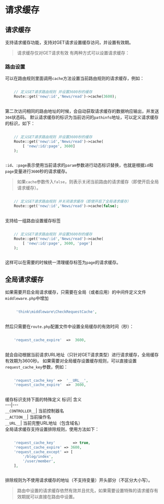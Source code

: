 # 请求缓存

## 请求缓存
支持请求缓存功能，支持对GET请求设置缓存访问，并设置有效期。
> 请求缓存仅对GET请求有效
有两种方式可以设置请求缓存：
### 路由设置
可以在路由规则里面调用`cache`方法设置当前路由规则的请求缓存，例如：
```php

    // 定义GET请求路由规则 并设置3600秒的缓存
    Route::get('new/:id','News/read')->cache(3600);
    

```
第二次访问相同的路由地址的时候，会自动获取请求缓存的数据响应输出，并发送`304`状态码。
默认请求缓存的标识为当前访问的`pathinfo`地址，可以定义请求缓存的标识，如下：
```php

    // 定义GET请求路由规则 并设置3600秒的缓存
    Route::get('new/:id','News/read')->cache(
    	[ 'new/:id/:page', 3600]
    );
    

```
`:id`、`:page`表示使用当前请求的`param`参数进行动态标识替换，也就是根据`id`和`page`变量进行`3600`秒的请求缓存。
> 如果`cache`参数传入`false`，则表示关闭当前路由的请求缓存（即使开启全局请求缓存）。
```php

    // 定义GET请求路由规则 并关闭请求缓存（即使开启了全局请求缓存）
    Route::get('new/:id','News/read')->cache(false);
    

```
支持给一组路由设置缓存标签
```php

    // 定义GET请求路由规则 并设置3600秒的缓存
    Route::get('new/:id','News/read')->cache(
    	[ 'new/:id/:page', 3600, 'page']
    );
    

```
这样可以在需要的时候统一清理缓存标签为`page`的请求缓存。
## 全局请求缓存
如果需要开启全局请求缓存，只需要在全局（或者应用）的中间件定义文件`middleware.php`中增加
```php

     'think\middleware\CheckRequestCache',
    

```
然后只需要在`route.php`配置文件中设置全局缓存的有效时间（秒）：
```php

    'request_cache_expire'	=>	3600,
    

```
就会自动根据当前请求URL地址（只针对GET请求类型）进行请求缓存，全局缓存有效期为3600秒。
如果需要对全局缓存设置缓存规则，可以直接设置`request_cache_key`参数，例如：
```php

    'request_cache_key'	=>	'__URL__',
    'request_cache_expire'	=>	3600,
    

```
缓存标识支持下面的特殊定义
标识| 含义  
---|---  
`__CONTROLLER__`| 当前控制器名  
`__ACTION__`| 当前操作名  
`__URL__`| 当前完整URL地址（包含域名）  
全局请求缓存支持设置排除规则，使用方法如下：
```php

    'request_cache_key'        => true,
    'request_cache_expire' => 3600,
    'request_cache_except' => [
        '/blog/index',
        '/user/member',
    ],
    

```
排除规则为不使用请求缓存的地址（不支持变量）开头部分（不区分大小写）。
> 路由中设置的请求缓存依然有效并且优先，如果需要设置特殊的请求缓存有效期就可以直接在路由中设置。
